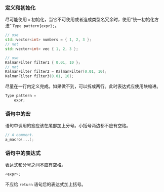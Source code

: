 ### 定义和初始化

尽可能使用 `=` 初始化，当它不可使用或者造成类型名冗余时，使用“统一初始化方法” `Type pattern{expr};`。

```cpp
// use
std::vector<int> numbers = { 1, 2, 3 };
// not
std::vector<int> vec { 1, 2, 3 };

// use
KalmanFilter filter1 { 0.01, 10 };
// not
KalmanFilter filter2 = KalmanFilter(0.01, 10);
KalmanFilter filter3(0.01, 10);
```

尽量在一行内定义完成。如果做不到，可以拆成两行。此时表达式应使用块缩进。

```cpp
Type pattern =
    expr;
```

### 语句中的宏

语句中调用的宏应该在尾部加上分号。小括号两边都不应有空格。

```cpp
// A comment.
a_macro(...);
```

### 语句中的表达式

表达式和分号之间不应有空格。

```cpp
<expr>;
```

不应给 `return` 语句后的表达式加上括号。
